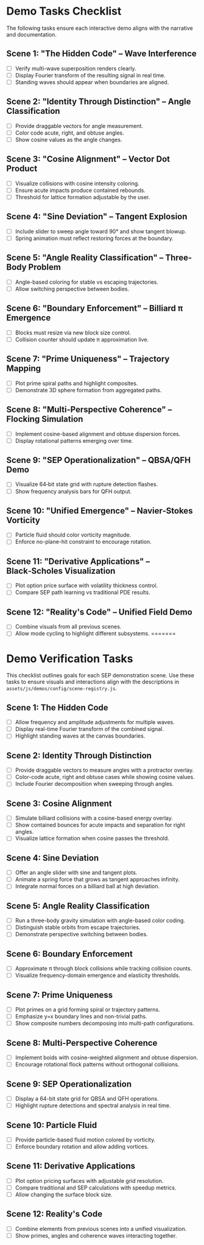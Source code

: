 # Demo Tasks Checklist

The following tasks ensure each interactive demo aligns with the narrative and documentation.

## Scene 1: "The Hidden Code" – Wave Interference
- [ ] Verify multi-wave superposition renders clearly.
- [ ] Display Fourier transform of the resulting signal in real time.
- [ ] Standing waves should appear when boundaries are aligned.

## Scene 2: "Identity Through Distinction" – Angle Classification
- [ ] Provide draggable vectors for angle measurement.
- [ ] Color code acute, right, and obtuse angles.
- [ ] Show cosine values as the angle changes.

## Scene 3: "Cosine Alignment" – Vector Dot Product
- [ ] Visualize collisions with cosine intensity coloring.
- [ ] Ensure acute impacts produce contained rebounds.
- [ ] Threshold for lattice formation adjustable by the user.

## Scene 4: "Sine Deviation" – Tangent Explosion
- [ ] Include slider to sweep angle toward 90° and show tangent blowup.
- [ ] Spring animation must reflect restoring forces at the boundary.

## Scene 5: "Angle Reality Classification" – Three-Body Problem
- [ ] Angle-based coloring for stable vs escaping trajectories.
- [ ] Allow switching perspective between bodies.

## Scene 6: "Boundary Enforcement" – Billiard π Emergence
- [ ] Blocks must resize via new block size control.
- [ ] Collision counter should update π approximation live.

## Scene 7: "Prime Uniqueness" – Trajectory Mapping
- [ ] Plot prime spiral paths and highlight composites.
- [ ] Demonstrate 3D sphere formation from aggregated paths.

## Scene 8: "Multi-Perspective Coherence" – Flocking Simulation
- [ ] Implement cosine-based alignment and obtuse dispersion forces.
- [ ] Display rotational patterns emerging over time.

## Scene 9: "SEP Operationalization" – QBSA/QFH Demo
- [ ] Visualize 64‑bit state grid with rupture detection flashes.
- [ ] Show frequency analysis bars for QFH output.

## Scene 10: "Unified Emergence" – Navier‑Stokes Vorticity
- [ ] Particle fluid should color vorticity magnitude.
- [ ] Enforce no-plane-hit constraint to encourage rotation.

## Scene 11: "Derivative Applications" – Black‑Scholes Visualization
- [ ] Plot option price surface with volatility thickness control.
- [ ] Compare SEP path learning vs traditional PDE results.

## Scene 12: "Reality's Code" – Unified Field Demo
- [ ] Combine visuals from all previous scenes.
- [ ] Allow mode cycling to highlight different subsystems.
=======
# Demo Verification Tasks

This checklist outlines goals for each SEP demonstration scene. Use these tasks to ensure visuals and interactions align with the descriptions in `assets/js/demos/config/scene-registry.js`.

## Scene 1: The Hidden Code
- [ ] Allow frequency and amplitude adjustments for multiple waves.
- [ ] Display real-time Fourier transform of the combined signal.
- [ ] Highlight standing waves at the canvas boundaries.

## Scene 2: Identity Through Distinction
- [ ] Provide draggable vectors to measure angles with a protractor overlay.
- [ ] Color-code acute, right and obtuse cases while showing cosine values.
- [ ] Include Fourier decomposition when sweeping through angles.

## Scene 3: Cosine Alignment
- [ ] Simulate billiard collisions with a cosine-based energy overlay.
- [ ] Show contained bounces for acute impacts and separation for right angles.
- [ ] Visualize lattice formation when cosine passes the threshold.

## Scene 4: Sine Deviation
- [ ] Offer an angle slider with sine and tangent plots.
- [ ] Animate a spring force that grows as tangent approaches infinity.
- [ ] Integrate normal forces on a billiard ball at high deviation.

## Scene 5: Angle Reality Classification
- [ ] Run a three-body gravity simulation with angle-based color coding.
- [ ] Distinguish stable orbits from escape trajectories.
- [ ] Demonstrate perspective switching between bodies.

## Scene 6: Boundary Enforcement
- [ ] Approximate π through block collisions while tracking collision counts.
- [ ] Visualize frequency-domain emergence and elasticity thresholds.

## Scene 7: Prime Uniqueness
- [ ] Plot primes on a grid forming spiral or trajectory patterns.
- [ ] Emphasize y=x boundary lines and non-trivial paths.
- [ ] Show composite numbers decomposing into multi-path configurations.

## Scene 8: Multi-Perspective Coherence
- [ ] Implement boids with cosine-weighted alignment and obtuse dispersion.
- [ ] Encourage rotational flock patterns without orthogonal collisions.

## Scene 9: SEP Operationalization
- [ ] Display a 64-bit state grid for QBSA and QFH operations.
- [ ] Highlight rupture detections and spectral analysis in real time.

## Scene 10: Particle Fluid
- [ ] Provide particle-based fluid motion colored by vorticity.
- [ ] Enforce boundary rotation and allow adding vortices.

## Scene 11: Derivative Applications
- [ ] Plot option pricing surfaces with adjustable grid resolution.
- [ ] Compare traditional and SEP calculations with speedup metrics.
- [ ] Allow changing the surface block size.

## Scene 12: Reality's Code
- [ ] Combine elements from previous scenes into a unified visualization.
- [ ] Show primes, angles and coherence waves interacting together.
